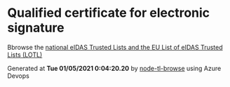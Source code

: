 # Qualified certificate for electronic signature 
 Bbrowse the [national eIDAS Trusted Lists and the EU List of eIDAS Trusted Lists (LOTL)](https://webgate.ec.europa.eu/tl-browser/#/) 
 
 
Generated at **Tue 01/05/2021  0:04:20.20** by [node-tl-browse](https://github.com/ymedlop/node-tl-browser) using Azure Devops 
